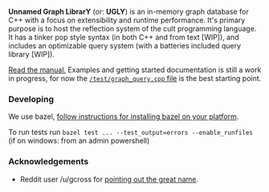 **Unnamed Graph LibrarY** (or: **UGLY**) is an in-memory graph database for C++ with a focus on extensibility and runtime performance. It's primary purpose is to host the reflection system of the cult programming language. It has a tinker pop style syntax (in both C++ and from text [WIP]), and includes an optimizable query system (with a batteries included query library [WIP]).

[Read the manual.](MANUAL.md) Examples and getting started documentation is still a work in progress, for now the [`/test/graph_query.cpp` file](/test/graph_query.cpp) is the best starting point.

### Developing

We use bazel, [follow instructions for installing bazel on your platform](https://docs.bazel.build/versions/master/install.html).

To run tests run `bazel test ... --test_output=errors --enable_runfiles` (if on windows: from an admin powershell)

### Acknowledgements

* Reddit user /u/gcross for [pointing out the great name](https://www.reddit.com/r/ProgrammingLanguages/comments/i1xa09/august_2020_monthly_what_are_you_working_on_thread/g019zdy/).